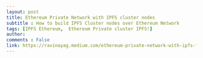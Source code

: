 ```yaml
---
layout: post
title: Ethereum Private Network with IPFS cluster nodes
subtitle : How to build IPFS Cluster nodes over Ethereum Network
tags: [IPFS Ethereum,  Ethereum Private cluster IPFS!] 
author: 
comments : False
link: https://ravinayag.medium.com/ethereum-private-network-with-ipfs-f97dc39c5d68
---
```


